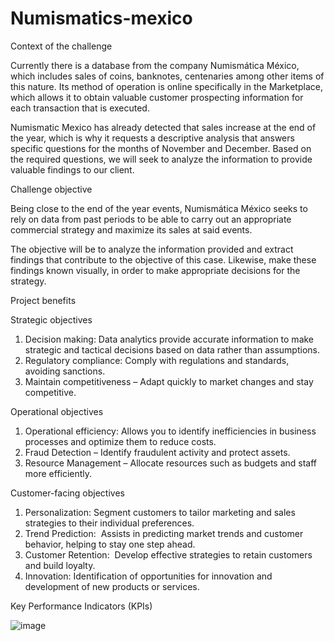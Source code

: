 # Numismatics-mexico

Context of the challenge

Currently there is a database from the company Numismática México, which includes sales of coins, banknotes, centenaries among other items of this nature. Its method of operation is online specifically in the Marketplace, which allows it to obtain valuable customer prospecting information for each transaction that is executed.

Numismatic Mexico has already detected that sales increase at the end of the year, which is why it requests a descriptive analysis that answers specific questions for the months of November and December. Based on the required questions, we will seek to analyze the information to provide valuable findings to our client.

Challenge objective

Being close to the end of the year events, Numismática México seeks to rely on data from past periods to be able to carry out an appropriate commercial strategy and maximize its sales at said events.

The objective will be to analyze the information provided and extract findings that contribute to the objective of this case. Likewise, make these findings known visually, in order to make appropriate decisions for the strategy.

Project benefits

Strategic objectives
1. Decision making: Data analytics provide accurate information to make strategic and tactical decisions based on data rather than assumptions.
2. Regulatory compliance: Comply with regulations and standards, avoiding sanctions.
3. Maintain competitiveness – Adapt quickly to market changes and stay competitive.

Operational objectives
1. Operational efficiency: Allows you to identify inefficiencies in business processes and optimize them to reduce costs.​
2. Fraud Detection – Identify fraudulent activity and protect assets.
3. Resource Management – Allocate resources such as budgets and staff more efficiently.

Customer-facing objectives
1. Personalization: Segment customers to tailor marketing and sales strategies to their individual preferences.​
2. Trend Prediction:  Assists in predicting market trends and customer behavior, helping to stay one step ahead.​
3. Customer Retention:  Develop effective strategies to retain customers and build loyalty.​
4. Innovation: Identification of opportunities for innovation and development of new products or services.

Key Performance Indicators (KPIs)

![image](https://github.com/KevinAGarcia/Numismatics-mexico/assets/113644566/826bcaaa-e29d-40fe-870a-ecb6b5a458c0)



